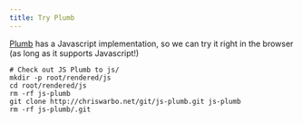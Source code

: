 ```yaml
---
title: Try Plumb
---
```

[Plumb](/essays/plumb) has a Javascript implementation, so we can try it right in the browser (as long as it supports Javascript!)

```{pipe="sh > /dev/null"}
# Check out JS Plumb to js/
mkdir -p root/rendered/js
cd root/rendered/js
rm -rf js-plumb
git clone http://chriswarbo.net/git/js-plumb.git js-plumb
rm -rf js-plumb/.git
```

<form id="plumb" action="#" />

<script type="text/javascript" src="/js/js-plumb/plumb.js"></script>
<script type="text/javascript">// <![CDATA[
  (function() {
    var container = document.getElementById('plumb');
    ['textarea', 'textarea', 'input'].forEach(function()
      con
    )jsbox, plumbbox, button;
    var jsbox     = document.createElement('textarea');
    var plumbbox  = document.createElement('textarea');
    var button    = document.createElement('input');
    button.setAttribute('type', 'submit');
    button.value = 'Run!';
    container.appendChild(jsbox);
    container.appendChild(document.createElement('br'));
    container.appendChild(plumbbox);
    container.appendChild(document.createElement('br'));
    container.appendChild(button);
  }());
// ]]></script>
